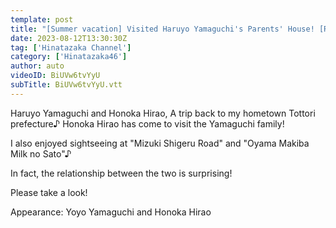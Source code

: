 ```yaml
---
template: post
title: "[Summer vacation] Visited Haruyo Yamaguchi's Parents' House! [Returning to Tottori]"
date: 2023-08-12T13:30:30Z
tag: ['Hinatazaka Channel']
category: ['Hinatazaka46']
author: auto 
videoID: BiUVw6tvYyU
subTitle: BiUVw6tvYyU.vtt
---
```

Haruyo Yamaguchi and Honoka Hirao, A trip back to my hometown Tottori prefecture♪ Honoka Hirao has come to visit the Yamaguchi family!

I also enjoyed sightseeing at "Mizuki Shigeru Road" and "Oyama Makiba Milk no Sato"♪

In fact, the relationship between the two is surprising!

Please take a look!

Appearance: Yoyo Yamaguchi and Honoka Hirao
